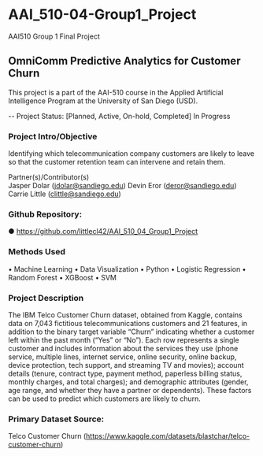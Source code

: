 # AAI_510-04-Group1_Project

AAI510 Group 1 Final Project

## OmniComm Predictive Analytics for Customer Churn

This project is a part of the AAI-510 course in the Applied Artificial Intelligence Program at the University of San Diego (USD). 

-- Project Status: [Planned, Active, On-hold, Completed]
In Progress

### Project Intro/Objective

Identifying which telecommunication company customers are likely to leave so that the customer retention team can intervene and retain them.


Partner(s)/Contributor(s)  
Jasper Dolar (jdolar@sandiego.edu)
Devin Eror (deror@sandiego.edu)
Carrie Little (clittle@sandiego.edu)

### Github Repository: 
●	https://github.com/littlecl42/AAI_510_04_Group1_Project

### Methods Used
•	Machine Learning
•	Data Visualization
•	Python
•	Logistic Regression 
•	Random Forest 
•	XGBoost 
•	SVM

### Project Description
The IBM Telco Customer Churn dataset, obtained from Kaggle, contains data on 7,043 fictitious telecommunications customers and 21 features, in addition to the binary target variable “Churn” indicating whether a customer left within the past month (“Yes” or “No”). Each row represents a single customer and includes information about the services they use (phone service, multiple lines, internet service, online security, online backup, device protection, tech support, and streaming TV and movies); account details (tenure, contract type, payment method, paperless billing status, monthly charges, and total charges); and demographic attributes (gender, age range, and whether they have a partner or dependents). These factors can be used to predict which customers are likely to churn.

### Primary Dataset Source: 
Telco Customer Churn
(https://www.kaggle.com/datasets/blastchar/telco-customer-churn)

